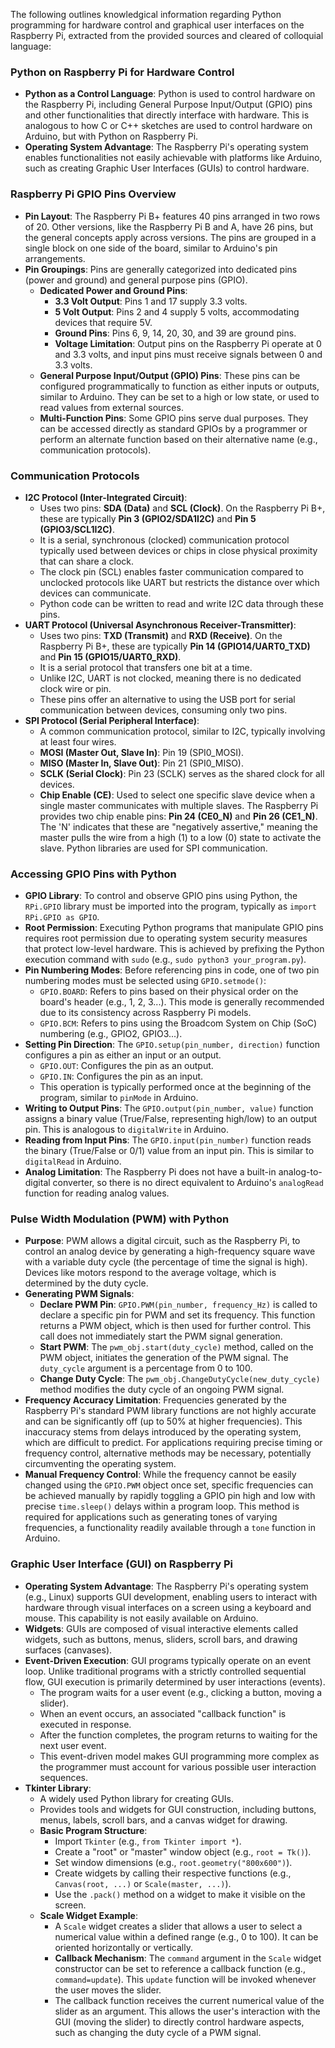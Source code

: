 The following outlines knowledgical information regarding Python programming for hardware control and graphical user interfaces on the Raspberry Pi, extracted from the provided sources and cleared of colloquial language:

### Python on Raspberry Pi for Hardware Control
*   **Python as a Control Language**: Python is used to control hardware on the Raspberry Pi, including General Purpose Input/Output (GPIO) pins and other functionalities that directly interface with hardware. This is analogous to how C or C++ sketches are used to control hardware on Arduino, but with Python on Raspberry Pi.
*   **Operating System Advantage**: The Raspberry Pi's operating system enables functionalities not easily achievable with platforms like Arduino, such as creating Graphic User Interfaces (GUIs) to control hardware.

### Raspberry Pi GPIO Pins Overview
*   **Pin Layout**: The Raspberry Pi B+ features 40 pins arranged in two rows of 20. Other versions, like the Raspberry Pi B and A, have 26 pins, but the general concepts apply across versions. The pins are grouped in a single block on one side of the board, similar to Arduino's pin arrangements.
*   **Pin Groupings**: Pins are generally categorized into dedicated pins (power and ground) and general purpose pins (GPIO).
    *   **Dedicated Power and Ground Pins**:
        *   **3.3 Volt Output**: Pins 1 and 17 supply 3.3 volts.
        *   **5 Volt Output**: Pins 2 and 4 supply 5 volts, accommodating devices that require 5V.
        *   **Ground Pins**: Pins 6, 9, 14, 20, 30, and 39 are ground pins.
        *   **Voltage Limitation**: Output pins on the Raspberry Pi operate at 0 and 3.3 volts, and input pins must receive signals between 0 and 3.3 volts.
    *   **General Purpose Input/Output (GPIO) Pins**: These pins can be configured programmatically to function as either inputs or outputs, similar to Arduino. They can be set to a high or low state, or used to read values from external sources.
    *   **Multi-Function Pins**: Some GPIO pins serve dual purposes. They can be accessed directly as standard GPIOs by a programmer or perform an alternate function based on their alternative name (e.g., communication protocols).

### Communication Protocols
*   **I2C Protocol (Inter-Integrated Circuit)**:
    *   Uses two pins: **SDA (Data)** and **SCL (Clock)**. On the Raspberry Pi B+, these are typically **Pin 3 (GPIO2/SDA1I2C)** and **Pin 5 (GPIO3/SCL1I2C)**.
    *   It is a serial, synchronous (clocked) communication protocol typically used between devices or chips in close physical proximity that can share a clock.
    *   The clock pin (SCL) enables faster communication compared to unclocked protocols like UART but restricts the distance over which devices can communicate.
    *   Python code can be written to read and write I2C data through these pins.
*   **UART Protocol (Universal Asynchronous Receiver-Transmitter)**:
    *   Uses two pins: **TXD (Transmit)** and **RXD (Receive)**. On the Raspberry Pi B+, these are typically **Pin 14 (GPIO14/UART0_TXD)** and **Pin 15 (GPIO15/UART0_RXD)**.
    *   It is a serial protocol that transfers one bit at a time.
    *   Unlike I2C, UART is not clocked, meaning there is no dedicated clock wire or pin.
    *   These pins offer an alternative to using the USB port for serial communication between devices, consuming only two pins.
*   **SPI Protocol (Serial Peripheral Interface)**:
    *   A common communication protocol, similar to I2C, typically involving at least four wires.
    *   **MOSI (Master Out, Slave In)**: Pin 19 (SPI0_MOSI).
    *   **MISO (Master In, Slave Out)**: Pin 21 (SPI0_MISO).
    *   **SCLK (Serial Clock)**: Pin 23 (SCLK) serves as the shared clock for all devices.
    *   **Chip Enable (CE)**: Used to select one specific slave device when a single master communicates with multiple slaves. The Raspberry Pi provides two chip enable pins: **Pin 24 (CE0_N)** and **Pin 26 (CE1_N)**. The 'N' indicates that these are "negatively assertive," meaning the master pulls the wire from a high (1) to a low (0) state to activate the slave. Python libraries are used for SPI communication.

### Accessing GPIO Pins with Python
*   **GPIO Library**: To control and observe GPIO pins using Python, the `RPi.GPIO` library must be imported into the program, typically as `import RPi.GPIO as GPIO`.
*   **Root Permission**: Executing Python programs that manipulate GPIO pins requires root permission due to operating system security measures that protect low-level hardware. This is achieved by prefixing the Python execution command with `sudo` (e.g., `sudo python3 your_program.py`).
*   **Pin Numbering Modes**: Before referencing pins in code, one of two pin numbering modes must be selected using `GPIO.setmode()`:
    *   `GPIO.BOARD`: Refers to pins based on their physical order on the board's header (e.g., 1, 2, 3...). This mode is generally recommended due to its consistency across Raspberry Pi models.
    *   `GPIO.BCM`: Refers to pins using the Broadcom System on Chip (SoC) numbering (e.g., GPIO2, GPIO3...).
*   **Setting Pin Direction**: The `GPIO.setup(pin_number, direction)` function configures a pin as either an input or an output.
    *   `GPIO.OUT`: Configures the pin as an output.
    *   `GPIO.IN`: Configures the pin as an input.
    *   This operation is typically performed once at the beginning of the program, similar to `pinMode` in Arduino.
*   **Writing to Output Pins**: The `GPIO.output(pin_number, value)` function assigns a binary value (True/False, representing high/low) to an output pin. This is analogous to `digitalWrite` in Arduino.
*   **Reading from Input Pins**: The `GPIO.input(pin_number)` function reads the binary (True/False or 0/1) value from an input pin. This is similar to `digitalRead` in Arduino.
*   **Analog Limitation**: The Raspberry Pi does not have a built-in analog-to-digital converter, so there is no direct equivalent to Arduino's `analogRead` function for reading analog values.

### Pulse Width Modulation (PWM) with Python
*   **Purpose**: PWM allows a digital circuit, such as the Raspberry Pi, to control an analog device by generating a high-frequency square wave with a variable duty cycle (the percentage of time the signal is high). Devices like motors respond to the average voltage, which is determined by the duty cycle.
*   **Generating PWM Signals**:
    *   **Declare PWM Pin**: `GPIO.PWM(pin_number, frequency_Hz)` is called to declare a specific pin for PWM and set its frequency. This function returns a PWM object, which is then used for further control. This call does not immediately start the PWM signal generation.
    *   **Start PWM**: The `pwm_obj.start(duty_cycle)` method, called on the PWM object, initiates the generation of the PWM signal. The `duty_cycle` argument is a percentage from 0 to 100.
    *   **Change Duty Cycle**: The `pwm_obj.ChangeDutyCycle(new_duty_cycle)` method modifies the duty cycle of an ongoing PWM signal.
*   **Frequency Accuracy Limitation**: Frequencies generated by the Raspberry Pi's standard PWM library functions are not highly accurate and can be significantly off (up to 50% at higher frequencies). This inaccuracy stems from delays introduced by the operating system, which are difficult to predict. For applications requiring precise timing or frequency control, alternative methods may be necessary, potentially circumventing the operating system.
*   **Manual Frequency Control**: While the frequency cannot be easily changed using the `GPIO.PWM` object once set, specific frequencies can be achieved manually by rapidly toggling a GPIO pin high and low with precise `time.sleep()` delays within a program loop. This method is required for applications such as generating tones of varying frequencies, a functionality readily available through a `tone` function in Arduino.

### Graphic User Interface (GUI) on Raspberry Pi
*   **Operating System Advantage**: The Raspberry Pi's operating system (e.g., Linux) supports GUI development, enabling users to interact with hardware through visual interfaces on a screen using a keyboard and mouse. This capability is not easily available on Arduino.
*   **Widgets**: GUIs are composed of visual interactive elements called widgets, such as buttons, menus, sliders, scroll bars, and drawing surfaces (canvases).
*   **Event-Driven Execution**: GUI programs typically operate on an event loop. Unlike traditional programs with a strictly controlled sequential flow, GUI execution is primarily determined by user interactions (events).
    *   The program waits for a user event (e.g., clicking a button, moving a slider).
    *   When an event occurs, an associated "callback function" is executed in response.
    *   After the function completes, the program returns to waiting for the next user event.
    *   This event-driven model makes GUI programming more complex as the programmer must account for various possible user interaction sequences.
*   **Tkinter Library**:
    *   A widely used Python library for creating GUIs.
    *   Provides tools and widgets for GUI construction, including buttons, menus, labels, scroll bars, and a canvas widget for drawing.
    *   **Basic Program Structure**:
        *   Import `Tkinter` (e.g., `from Tkinter import *`).
        *   Create a "root" or "master" window object (e.g., `root = Tk()`).
        *   Set window dimensions (e.g., `root.geometry("800x600")`).
        *   Create widgets by calling their respective functions (e.g., `Canvas(root, ...)` or `Scale(master, ...)`).
        *   Use the `.pack()` method on a widget to make it visible on the screen.
    *   **Scale Widget Example**:
        *   A `Scale` widget creates a slider that allows a user to select a numerical value within a defined range (e.g., 0 to 100). It can be oriented horizontally or vertically.
        *   **Callback Mechanism**: The `command` argument in the `Scale` widget constructor can be set to reference a callback function (e.g., `command=update`). This `update` function will be invoked whenever the user moves the slider.
        *   The callback function receives the current numerical value of the slider as an argument. This allows the user's interaction with the GUI (moving the slider) to directly control hardware aspects, such as changing the duty cycle of a PWM signal.
